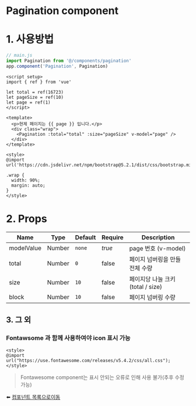 # Pagination component

# 1. 사용방법
```javascript
// main.js
import Pagination from '@/components/pagination'
app.component('Pagination', Pagination)
```

```vue
<script setup>
import { ref } from 'vue'

let total = ref(16723)
let pageSize = ref(10)
let page = ref(1)
</script>

<template>
  <p>현제 페이지는 {{ page }} 입니다.</p>
  <div class="wrap">
    <Pagination :total="total" :size="pageSize" v-model="page" />
  </div>
</template>

<style>
@import url('https://cdn.jsdelivr.net/npm/bootstrap@5.2.1/dist/css/bootstrap.min.css');

.wrap {
  width: 90%;
  margin: auto;
}
</style>
```

# 2. Props
| Name | Type | Default | Require | Description |
|------|------|---------|---------|-------------|
| modelValue | Number | <code>none</code> | *true* | page 번호 (v-model) |
| total | Number | <code>0</code> | false | 페이지 넘버링을 만들 전체 수량 |
| size | Number | <code>10</code> | false | 페이지당 나눌 크키 (total / size) |
| block | Number | <code>10</code> | false | 페이지 넘버링 수량 |

## 3. 그 외
### Fontawsome 과 함께 사용하여야 icon 표시 가능
```vue
<style>
@import url("https://use.fontawesome.com/releases/v5.4.2/css/all.css");
</style>
```
> Fontawesome component는 표시 안되는 오류로 인해 사용 불가(추후 수정 가능)

:arrow_left: [컴포넌트 목록으로이동](https://github.com/dream-insight/frontEnd/tree/main/src)